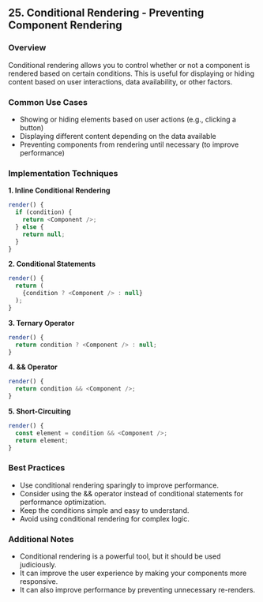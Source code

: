 ## 25. Conditional Rendering - Preventing Component Rendering

### Overview

Conditional rendering allows you to control whether or not a component is rendered based on certain conditions. This is useful for displaying or hiding content based on user interactions, data availability, or other factors.

### Common Use Cases

* Showing or hiding elements based on user actions (e.g., clicking a button)
* Displaying different content depending on the data available
* Preventing components from rendering until necessary (to improve performance)

### Implementation Techniques

**1. Inline Conditional Rendering**

```js
render() {
  if (condition) {
    return <Component />;
  } else {
    return null;
  }
}
```

**2. Conditional Statements**

```js
render() {
  return (
    {condition ? <Component /> : null}
  );
}
```

**3. Ternary Operator**

```js
render() {
  return condition ? <Component /> : null;
}
```

**4. && Operator**

```js
render() {
  return condition && <Component />;
}
```

**5. Short-Circuiting**

```js
render() {
  const element = condition && <Component />;
  return element;
}
```

### Best Practices

* Use conditional rendering sparingly to improve performance.
* Consider using the && operator instead of conditional statements for performance optimization.
* Keep the conditions simple and easy to understand.
* Avoid using conditional rendering for complex logic.

### Additional Notes

* Conditional rendering is a powerful tool, but it should be used judiciously.
* It can improve the user experience by making your components more responsive.
* It can also improve performance by preventing unnecessary re-renders.
